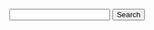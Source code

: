 <script type="text/javascript" src="/fhir/sitesearch.js"></script>

<p>
  <form action="https://www.google.com/search" method="get" onSubmit="Gsitesearch(this)">
    <input name="q" type="hidden" />
    <input name="qfront" type="text" style="width: 180px" /> <input type="submit" value="Search" />
  </form>
</p>
